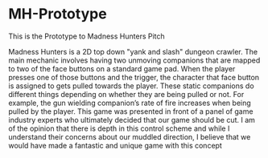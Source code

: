 # MH-Prototype

This is the Prototype to Madness Hunters Pitch

Madness Hunters is a 2D top down "yank and slash" dungeon crawler. The main mechanic involves having two unmoving companions that are mapped to two of the face buttons on a standard game pad. When the player presses one of those buttons and the trigger, the character that face button is assigned to gets pulled towards the player. These static companions do different things depending on whether they are being pulled or not. For example, the gun wielding companion’s rate of fire increases when being pulled by the player. This game was presented in front of a panel of game industry experts who ultimately decided that our game should be cut. I am of the opinion that there is depth in this control scheme and while I understand their concerns about our muddled direction,  I believe that we would have made a fantastic and unique game with this concept
